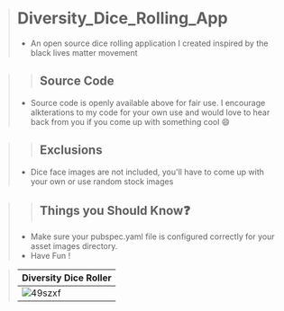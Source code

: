 > # Diversity_Dice_Rolling_App
> - An open source dice rolling application I created inspired by the black lives matter movement


>> ## Source Code
> - Source code is openly available above for fair use. I encourage alkterations to my code for your own use and would love to hear back from you if you come 
> up with something cool :smile:

>> ## Exclusions
> - Dice face images are not included, you'll have to come up with your own or use random stock images 

>> ## Things you Should Know❓
> - Make sure your pubspec.yaml file is configured correctly for your asset images directory. 
> - Have Fun !

> | Diversity Dice Roller |
> | --------- |
> | ![49szxf](https://user-images.githubusercontent.com/17411265/88834114-a54fda80-d1d3-11ea-9809-8f8fa06e5cee.gif) |



